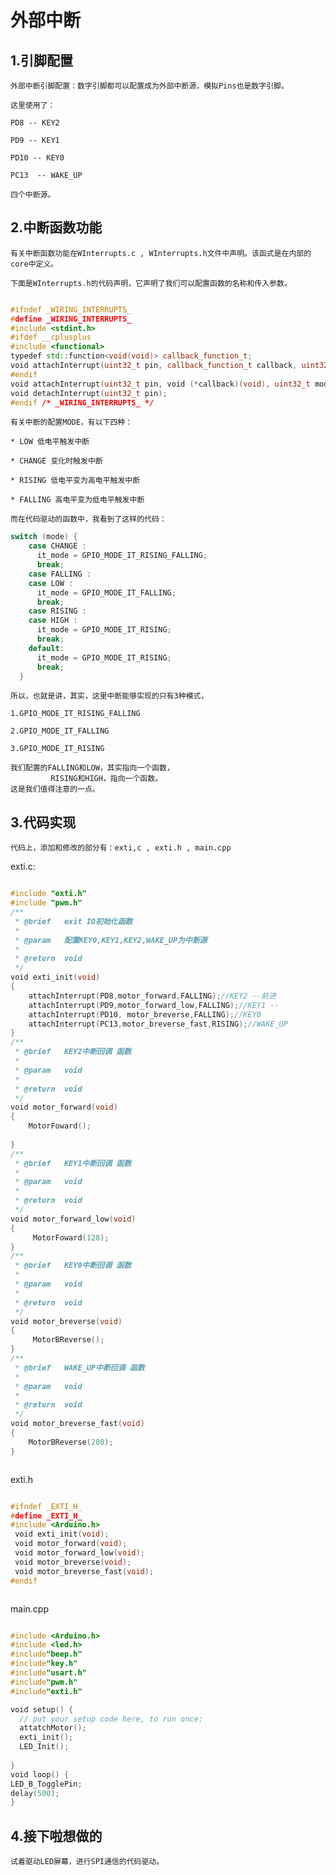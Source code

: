 # 外部中断

## 1.引脚配置
    外部中断引脚配置：数字引脚都可以配置成为外部中断源，模拟Pins也是数字引脚。
    
    这里使用了：
    
    PD8 -- KEY2
    
    PD9 -- KEY1
    
    PD10 -- KEY0
    
    PC13  -- WAKE_UP
    
    四个中断源。
    
## 2.中断函数功能

    有关中断函数功能在WInterrupts.c , WInterrupts.h文件中声明。该函式是在内部的core中定义。
    
    下面是WInterrupts.h的代码声明，它声明了我们可以配置函数的名称和传入参数。
    
    
```cpp

#ifndef _WIRING_INTERRUPTS_
#define _WIRING_INTERRUPTS_
#include <stdint.h>
#ifdef __cplusplus
#include <functional>
typedef std::function<void(void)> callback_function_t;
void attachInterrupt(uint32_t pin, callback_function_t callback, uint32_t mode);
#endif
void attachInterrupt(uint32_t pin, void (*callback)(void), uint32_t mode);
void detachInterrupt(uint32_t pin);
#endif /* _WIRING_INTERRUPTS_ */

```
    有关中断的配置MODE，有以下四种：

    * LOW 低电平触发中断

    * CHANGE 变化时触发中断

    * RISING 低电平变为高电平触发中断

    * FALLING 高电平变为低电平触发中断

    而在代码驱动的函数中，我看到了这样的代码：
```cpp
switch (mode) {
    case CHANGE :
      it_mode = GPIO_MODE_IT_RISING_FALLING;
      break;
    case FALLING :
    case LOW :
      it_mode = GPIO_MODE_IT_FALLING;
      break;
    case RISING :
    case HIGH :
      it_mode = GPIO_MODE_IT_RISING;
      break;
    default:
      it_mode = GPIO_MODE_IT_RISING;
      break;
  }

```
    所以，也就是讲，其实，这里中断能够实现的只有3种模式，
    
    1.GPIO_MODE_IT_RISING_FALLING

    2.GPIO_MODE_IT_FALLING

    3.GPIO_MODE_IT_RISING

    我们配置的FALLING和LOW，其实指向一个函数，
             RISING和HIGH，指向一个函数。
    这是我们值得注意的一点。

## 3.代码实现

    代码上，添加和修改的部分有：exti,c , exti.h , main.cpp
    
exti.c:

```cpp

#include "exti.h"
#include "pwm.h"
/**
 * @brief   exit IO初始化函数
 *
 * @param   配置KEY0,KEY1,KEY2,WAKE_UP为中断源
 *
 * @return  void
 */
void exti_init(void)
{
    attachInterrupt(PD8,motor_forward,FALLING);//KEY2 --前进
    attachInterrupt(PD9,motor_forward_low,FALLING);//KEY1 --
    attachInterrupt(PD10, motor_breverse,FALLING);//KEY0
    attachInterrupt(PC13,motor_breverse_fast,RISING);//WAKE_UP
}
/**
 * @brief   KEY2中断回调 函数
 *
 * @param   void
 *
 * @return  void
 */
void motor_forward(void)
{
    MotorFoward();
    
}
/**
 * @brief   KEY1中断回调 函数
 *
 * @param   void
 *
 * @return  void
 */
void motor_forward_low(void)
{
     MotorFoward(128);
}
/**
 * @brief   KEY0中断回调 函数
 *
 * @param   void
 *
 * @return  void
 */
void motor_breverse(void)
{
     MotorBReverse();
}
/**
 * @brief   WAKE_UP中断回调 函数
 *
 * @param   void
 *
 * @return  void
 */
void motor_breverse_fast(void)
{
    MotorBReverse(200);
}



```
exti.h

```cpp

#ifndef _EXTI_H_
#define _EXTI_H_
#include <Arduino.h>
 void exti_init(void);
 void motor_forward(void);
 void motor_forward_low(void);
 void motor_breverse(void);
 void motor_breverse_fast(void);
#endif



```
main.cpp

```cpp

#include <Arduino.h>
#include <led.h>
#include"beep.h"
#include"key.h"
#include"usart.h"
#include"pwm.h"
#include"exti.h"

void setup() {
  // put your setup code here, to run once:
  attatchMotor();
  exti_init();
  LED_Init();
  
}
void loop() {
LED_B_TogglePin;
delay(500);
}

```

## 4.接下啦想做的

    试着驱动LED屏幕，进行SPI通信的代码驱动。